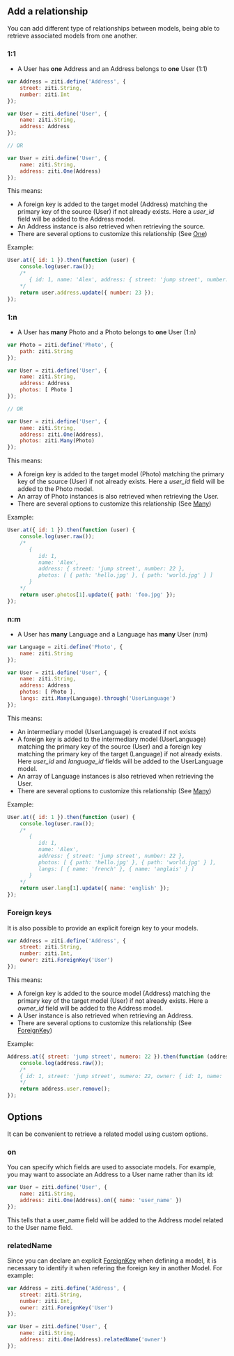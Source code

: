 ## Add a relationship

You can add different type of relationships between models, being able to retrieve associated models from one another.

### 1:1

* A User has **one** Address and an Address belongs to **one** User (1:1)

```javascript
var Address = ziti.define('Address', {
    street: ziti.String,
    number: ziti.Int
});

var User = ziti.define('User', {
    name: ziti.String,
    address: Address
});

// OR

var User = ziti.define('User', {
    name: ziti.String,
    address: ziti.One(Address)
});

```

This means:

* A foreign key is added to the target model (Address) matching the primary key of the source (User) if not already exists. Here a *user_id* field will be added to the Address model.
* An Address instance is also retrieved when retrieving the source.
* There are several options to customize this relationship (See [One](/api/types/#One))

Example:

```javascript
User.at({ id: 1 }).then(function (user) {
    console.log(user.raw());
    /*
       { id: 1, name: 'Alex', address: { street: 'jump street', number: 22 } }
    */
    return user.address.update({ number: 23 });
});
```

### 1:n

* A User has **many** Photo and a Photo belongs to **one** User (1:n)

```javascript
var Photo = ziti.define('Photo', {
    path: ziti.String
});

var User = ziti.define('User', {
    name: ziti.String,
    address: Address
    photos: [ Photo ]
});

// OR

var User = ziti.define('User', {
    name: ziti.String,
    address: ziti.One(Address),
    photos: ziti.Many(Photo)
});
```

This means:

* A foreign key is added to the target model (Photo) matching the primary key of the source (User) if not already exists. Here a *user_id* field will be added to the Photo model.
* An array of Photo instances is also retrieved when retrieving the User.
* There are several options to customize this relationship (See [Many](/api/types/#Many))

Example:

```javascript
User.at({ id: 1 }).then(function (user) {
    console.log(user.raw());
    /*
       {
          id: 1,
          name: 'Alex',
          address: { street: 'jump street', number: 22 },
          photos: [ { path: 'hello.jpg' }, { path: 'world.jpg' } ]
       }
    */
    return user.photos[1].update({ path: 'foo.jpg' });
});
```

### n:m

* A User has **many** Language and a Language has **many** User (n:m)

```javascript
var Language = ziti.define('Photo', {
    name: ziti.String
});

var User = ziti.define('User', {
    name: ziti.String,
    address: Address
    photos: [ Photo ],
    langs: ziti.Many(Language).through('UserLanguage')
});
```

This means:

* An intermediary model (UserLanguage) is created if not exists
* A foreign key is added to the intermediary model (UserLanguage) matching the primary key of the source (User) and a foreign key matching the primary key of the target (Language) if not already exists. Here *user_id* and *language_id* fields will be added to the UserLanguage model.
* An array of Language instances is also retrieved when retrieving the User.
* There are several options to customize this relationship (See [Many](/api/types/#Many))

Example:

```javascript
User.at({ id: 1 }).then(function (user) {
    console.log(user.raw());
    /*
       {
          id: 1,
          name: 'Alex',
          address: { street: 'jump street', number: 22 },
          photos: [ { path: 'hello.jpg' }, { path: 'world.jpg' } ],
          langs: [ { name: 'french' }, { name: 'anglais' } ]
       }
    */
    return user.lang[1].update({ name: 'english' });
});
```
### Foreign keys

It is also possible to provide an explicit foreign key to your models.

```javascript
var Address = ziti.define('Address', {
    street: ziti.String,
    number: ziti.Int,
    owner: ziti.ForeignKey('User')
});
```
This means:

* A foreign key is added to the source model (Address) matching the primary key of the target model (User) if not already exists. Here a *owner_id* field will be added to the Address model.
* A User instance is also retrieved when retrieving an Address.
* There are several options to customize this relationship (See [ForeignKey](/api/types/#ForeignKey))

Example:

```javascript
Address.at({ street: 'jump street', numero: 22 }).then(function (address) {
    console.log(address.raw());
    /*
    { id: 1, street: 'jump street', numero: 22, owner: { id: 1, name: 'Alex' } }
    */
    return address.user.remove();
});
```

## Options

It can be convenient to retrieve a related model using custom options.

### on

You can specify which fields are used to associate models.
For example, you may want to associate an Address to a User name rather than its id:

```javascript
var User = ziti.define('User', {
    name: ziti.String,
    address: ziti.One(Address).on({ name: 'user_name' })
});
```

This tells that a user_name field will be added to the Address model related to the User name field.

### relatedName

Since you can declare an explicit [ForeignKey](/api/types/#ForeignKey) when defining a model, it is necessary to identify it when refering the foreign key in another Model. For example:

```javascript
var Address = ziti.define('Address', {
    street: ziti.String,
    number: ziti.Int,
    owner: ziti.ForeignKey('User')
});

var User = ziti.define('User', {
    name: ziti.String,
    address: ziti.One(Address).relatedName('owner')
});
```
